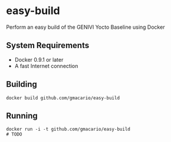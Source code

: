 easy-build
==========

Perform an easy build of the GENIVI Yocto Baseline using Docker

System Requirements
-------------------

* Docker 0.9.1 or later
* A fast Internet connection

Building
--------

```
docker build github.com/gmacario/easy-build
```

Running
-------


```
docker run -i -t github.com/gmacario/easy-build
# TODO
```
